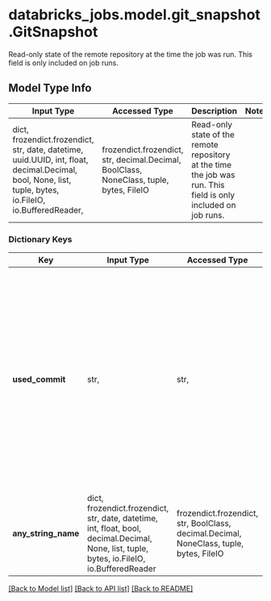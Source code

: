 # databricks_jobs.model.git_snapshot.GitSnapshot

Read-only state of the remote repository at the time the job was run. This field is only included on job runs.

## Model Type Info
Input Type | Accessed Type | Description | Notes
------------ | ------------- | ------------- | -------------
dict, frozendict.frozendict, str, date, datetime, uuid.UUID, int, float, decimal.Decimal, bool, None, list, tuple, bytes, io.FileIO, io.BufferedReader,  | frozendict.frozendict, str, decimal.Decimal, BoolClass, NoneClass, tuple, bytes, FileIO | Read-only state of the remote repository at the time the job was run. This field is only included on job runs. | 

### Dictionary Keys
Key | Input Type | Accessed Type | Description | Notes
------------ | ------------- | ------------- | ------------- | -------------
**used_commit** | str,  | str,  | Commit that was used to execute the run. If git_branch was specified, this points to the HEAD of the branch at the time of the run; if git_tag was specified, this points to the commit the tag points to. | 
**any_string_name** | dict, frozendict.frozendict, str, date, datetime, int, float, bool, decimal.Decimal, None, list, tuple, bytes, io.FileIO, io.BufferedReader | frozendict.frozendict, str, BoolClass, decimal.Decimal, NoneClass, tuple, bytes, FileIO | any string name can be used but the value must be the correct type | [optional]

[[Back to Model list]](../../README.md#documentation-for-models) [[Back to API list]](../../README.md#documentation-for-api-endpoints) [[Back to README]](../../README.md)


